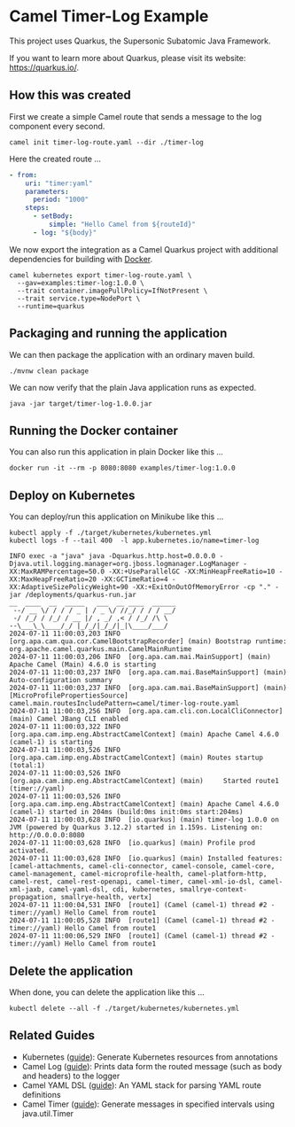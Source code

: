 # Camel Timer-Log Example

This project uses Quarkus, the Supersonic Subatomic Java Framework.

If you want to learn more about Quarkus, please visit its website: <https://quarkus.io/>.

## How this was created

First we create a simple Camel route that sends a message to the log component every second.

```shell 
camel init timer-log-route.yaml --dir ./timer-log
```

Here the created route ...

```yaml
- from:
    uri: "timer:yaml"
    parameters:
      period: "1000"
    steps:
      - setBody:
          simple: "Hello Camel from ${routeId}"
      - log: "${body}"
```

We now export the integration as a Camel Quarkus project with additional dependencies for building with [Docker](https://quarkus.io/extensions/io.quarkus/quarkus-container-image-docker/).

```shell 
camel kubernetes export timer-log-route.yaml \
  --gav=examples:timer-log:1.0.0 \
  --trait container.imagePullPolicy=IfNotPresent \
  --trait service.type=NodePort \
  --runtime=quarkus
```

## Packaging and running the application

We can then package the application with an ordinary maven build.

```shell
./mvnw clean package
```

We can now verify that the plain Java application runs as expected.

```shell
java -jar target/timer-log-1.0.0.jar
```

## Running the Docker container

You can also run this application in plain Docker like this ...

```shell
docker run -it --rm -p 8080:8080 examples/timer-log:1.0.0 
```

## Deploy on Kubernetes

You can deploy/run this application on Minikube like this ...

```shell
kubectl apply -f ./target/kubernetes/kubernetes.yml
kubectl logs -f --tail 400  -l app.kubernetes.io/name=timer-log

INFO exec -a "java" java -Dquarkus.http.host=0.0.0.0 -Djava.util.logging.manager=org.jboss.logmanager.LogManager -XX:MaxRAMPercentage=50.0 -XX:+UseParallelGC -XX:MinHeapFreeRatio=10 -XX:MaxHeapFreeRatio=20 -XX:GCTimeRatio=4 -XX:AdaptiveSizePolicyWeight=90 -XX:+ExitOnOutOfMemoryError -cp "." -jar /deployments/quarkus-run.jar 
__  ____  __  _____   ___  __ ____  ______ 
 --/ __ \/ / / / _ | / _ \/ //_/ / / / __/ 
 -/ /_/ / /_/ / __ |/ , _/ ,< / /_/ /\ \   
--\___\_\____/_/ |_/_/|_/_/|_|\____/___/   
2024-07-11 11:00:03,203 INFO  [org.apa.cam.qua.cor.CamelBootstrapRecorder] (main) Bootstrap runtime: org.apache.camel.quarkus.main.CamelMainRuntime
2024-07-11 11:00:03,206 INFO  [org.apa.cam.mai.MainSupport] (main) Apache Camel (Main) 4.6.0 is starting
2024-07-11 11:00:03,237 INFO  [org.apa.cam.mai.BaseMainSupport] (main) Auto-configuration summary
2024-07-11 11:00:03,237 INFO  [org.apa.cam.mai.BaseMainSupport] (main)     [MicroProfilePropertiesSource] camel.main.routesIncludePattern=camel/timer-log-route.yaml
2024-07-11 11:00:03,256 INFO  [org.apa.cam.cli.con.LocalCliConnector] (main) Camel JBang CLI enabled
2024-07-11 11:00:03,322 INFO  [org.apa.cam.imp.eng.AbstractCamelContext] (main) Apache Camel 4.6.0 (camel-1) is starting
2024-07-11 11:00:03,526 INFO  [org.apa.cam.imp.eng.AbstractCamelContext] (main) Routes startup (total:1)
2024-07-11 11:00:03,526 INFO  [org.apa.cam.imp.eng.AbstractCamelContext] (main)     Started route1 (timer://yaml)
2024-07-11 11:00:03,526 INFO  [org.apa.cam.imp.eng.AbstractCamelContext] (main) Apache Camel 4.6.0 (camel-1) started in 204ms (build:0ms init:0ms start:204ms)
2024-07-11 11:00:03,628 INFO  [io.quarkus] (main) timer-log 1.0.0 on JVM (powered by Quarkus 3.12.2) started in 1.159s. Listening on: http://0.0.0.0:8080
2024-07-11 11:00:03,628 INFO  [io.quarkus] (main) Profile prod activated. 
2024-07-11 11:00:03,628 INFO  [io.quarkus] (main) Installed features: [camel-attachments, camel-cli-connector, camel-console, camel-core, camel-management, camel-microprofile-health, camel-platform-http, camel-rest, camel-rest-openapi, camel-timer, camel-xml-io-dsl, camel-xml-jaxb, camel-yaml-dsl, cdi, kubernetes, smallrye-context-propagation, smallrye-health, vertx]
2024-07-11 11:00:04,531 INFO  [route1] (Camel (camel-1) thread #2 - timer://yaml) Hello Camel from route1
2024-07-11 11:00:05,528 INFO  [route1] (Camel (camel-1) thread #2 - timer://yaml) Hello Camel from route1
2024-07-11 11:00:06,529 INFO  [route1] (Camel (camel-1) thread #2 - timer://yaml) Hello Camel from route1
```

## Delete the application

When done, you can delete the application like this ...

```shell
kubectl delete --all -f ./target/kubernetes/kubernetes.yml
```

## Related Guides

- Kubernetes ([guide](https://quarkus.io/guides/kubernetes)): Generate Kubernetes resources from annotations
- Camel Log ([guide](https://camel.apache.org/camel-quarkus/latest/reference/extensions/log.html)): Prints data form the routed message (such as body and headers) to the logger
- Camel YAML DSL ([guide](https://camel.apache.org/camel-quarkus/latest/reference/extensions/yaml-dsl.html)): An YAML stack for parsing YAML route definitions
- Camel Timer ([guide](https://camel.apache.org/camel-quarkus/latest/reference/extensions/timer.html)): Generate messages in specified intervals using java.util.Timer
